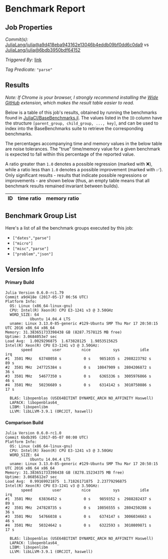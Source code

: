 # Benchmark Report

## Job Properties

*Commit(s):* [JuliaLang/julia@a9d418eba943162e13046b4eddb09bf0dd6c0da9](https://github.com/JuliaLang/julia/commit/a9d418eba943162e13046b4eddb09bf0dd6c0da9) vs [JuliaLang/julia@6bdb3950bdf64152](https://github.com/JuliaLang/julia/commit/6bdb3950bdf64152)

*Triggered By:* [link](https://github.com/JuliaLang/julia/commit/a9d418eba943162e13046b4eddb09bf0dd6c0da9#commitcomment-22177931)

*Tag Predicate:* `"parse"`

## Results

*Note: If Chrome is your browser, I strongly recommend installing the [Wide GitHub](https://chrome.google.com/webstore/detail/wide-github/kaalofacklcidaampbokdplbklpeldpj?hl=en)
extension, which makes the result table easier to read.*

Below is a table of this job's results, obtained by running the benchmarks found in
[JuliaCI/BaseBenchmarks.jl](https://github.com/JuliaCI/BaseBenchmarks.jl). The values
listed in the `ID` column have the structure `[parent_group, child_group, ..., key]`,
and can be used to index into the BaseBenchmarks suite to retrieve the corresponding
benchmarks.

The percentages accompanying time and memory values in the below table are noise tolerances. The "true"
time/memory value for a given benchmark is expected to fall within this percentage of the reported value.

A ratio greater than `1.0` denotes a possible regression (marked with :x:), while a ratio less
than `1.0` denotes a possible improvement (marked with :white_check_mark:). Only significant results - results
that indicate possible regressions or improvements - are shown below (thus, an empty table means that all
benchmark results remained invariant between builds).

| ID | time ratio | memory ratio |
|----|------------|--------------|

## Benchmark Group List

Here's a list of all the benchmark groups executed by this job:

- `["dates","parse"]`
- `["micro"]`
- `["misc","parse"]`
- `["problem","json"]`

## Version Info

#### Primary Build

```
Julia Version 0.6.0-rc1.79
Commit a9d418e (2017-05-17 06:56 UTC)
Platform Info:
  OS: Linux (x86_64-linux-gnu)
  CPU: Intel(R) Xeon(R) CPU E3-1241 v3 @ 3.50GHz
  WORD_SIZE: 64
           Ubuntu 14.04.4 LTS
  uname: Linux 3.13.0-85-generic #129-Ubuntu SMP Thu Mar 17 20:50:15 UTC 2016 x86_64 x86_64
Memory: 31.383651733398438 GB (8287.7578125 MB free)
Uptime: 3.0684053e7 sec
Load Avg:  1.0029296875  1.673828125  1.9853515625
Intel(R) Xeon(R) CPU E3-1241 v3 @ 3.50GHz: 
       speed         user         nice          sys         idle          irq
#1  3501 MHz   63748058 s          0 s    9851035 s  2988223792 s         89 s
#2  3501 MHz  247725384 s          0 s   10847909 s  2804206872 s         36 s
#3  3501 MHz   54677350 s          0 s    6365336 s  3005976866 s         46 s
#4  3501 MHz   50236689 s          0 s    6314142 s  3010750886 s         17 s

  BLAS: libopenblas (USE64BITINT DYNAMIC_ARCH NO_AFFINITY Haswell)
  LAPACK: libopenblas64_
  LIBM: libopenlibm
  LLVM: libLLVM-3.9.1 (ORCJIT, haswell)

```

#### Comparison Build

```
Julia Version 0.6.0-rc1.0
Commit 6bdb395 (2017-05-07 00:00 UTC)
Platform Info:
  OS: Linux (x86_64-linux-gnu)
  CPU: Intel(R) Xeon(R) CPU E3-1241 v3 @ 3.50GHz
  WORD_SIZE: 64
           Ubuntu 14.04.4 LTS
  uname: Linux 3.13.0-85-generic #129-Ubuntu SMP Thu Mar 17 20:50:15 UTC 2016 x86_64 x86_64
Memory: 31.383651733398438 GB (8278.15234375 MB free)
Uptime: 3.0685612e7 sec
Load Avg:  0.99169921875  1.71826171875  2.23779296875
Intel(R) Xeon(R) CPU E3-1241 v3 @ 3.50GHz: 
       speed         user         nice          sys         idle          irq
#1  3501 MHz   63836452 s          0 s    9859352 s  2988282437 s         89 s
#2  3501 MHz  247828735 s          0 s   10856555 s  2804250288 s         36 s
#3  3501 MHz   54766038 s          0 s    6374147 s  3006034663 s         46 s
#4  3501 MHz   50324642 s          0 s    6322593 s  3010809871 s         17 s

  BLAS: libopenblas (USE64BITINT DYNAMIC_ARCH NO_AFFINITY Haswell)
  LAPACK: libopenblas64_
  LIBM: libopenlibm
  LLVM: libLLVM-3.9.1 (ORCJIT, haswell)

```
